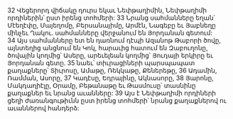 32 Վեցերորդ վիճակը դուրս եկաւ Նեփթաղիմին, Նեփթաղիմի որդիներին՝ ըստ իրենց տոհմերի: 33 Նրանց սահմանները եղան՝ Մէեղէփը, Մայեղոմը, Բերսանայիմը, Արմէն, Նագեբը եւ Յաբնեղը մինչեւ Ղակու. սահմանները վերջանում են Յորդանան գետում: 34 Այս սահմանները ետ են դառնում դէպի Ազանոթ Թաբորի ծովը, այնտեղից անցնում են Կոկ, հարաւից հատում են Զաբուղոնը, ծովային կողմից՝ Ասերը, արեւելեան կողմից՝ Յուդայի երկիրը եւ Յորդանան գետը. 35 նաեւ՝ տիւրացիների պարսպապատ քաղաքները՝ Տիւրոսը, Ամաթը, Ռեկկաթը, Քեներեթը, 36 Ադամին, Ռամման, Ասորը, 37 Կադէսը, Եդրայինը, Ակնասորը, 38 Յարոնը, Մակդաղիէլը, Օրամը, Բեթանաթը եւ Թասմուսը՝ տասնինը քաղաքներ եւ նրանց աւանները: 39 Այս է Նեփթաղիմի որդիների ցեղի ժառանգութիւնն ըստ իրենց տոհմերի՝ նրանց քաղաքներով ու աւաններով հանդերձ:
